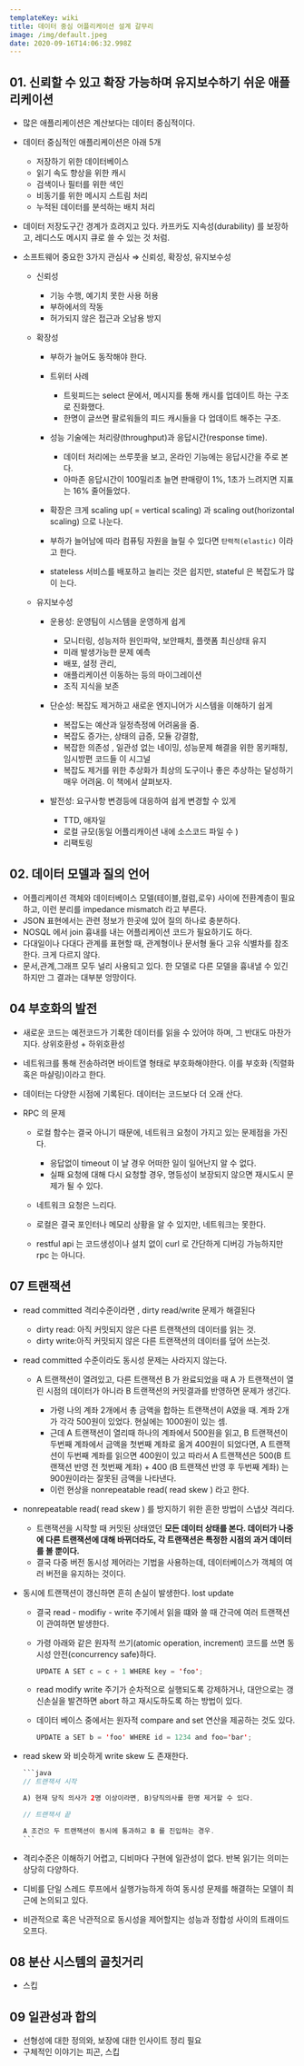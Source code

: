 ```yaml
---
templateKey: wiki
title: 데이터 중심 어플리케이션 설계 갈무리
image: /img/default.jpeg
date: 2020-09-16T14:06:32.998Z
---
```



## 01. 신뢰할 수 있고 확장 가능하며 유지보수하기 쉬운 애플리케이션

* 많은 애플리케이션은 계산보다는 데이터 중심적이다.
* 데이터 중심적인 애플리케이션은 아래 5개

  * 저장하기 위한 데이터베이스
  * 읽기 속도 향상을 위한 캐시
  * 검색이나 필터를 위한 색인
  * 비동기를 위한 메시지 스트림 처리
  * 누적된 데이터를 분석하는 배치 처리
* 데이터 저장도구간 경계가 흐려지고 있다. 카프카도 지속성(durability) 를 보장하고, 레디스도 메시지 큐로 쓸 수 있는 것 처럼.
* 소프트웨어 중요한 3가지 관심사 ⇒ 신뢰성, 확장성, 유지보수성

  * 신뢰성

    * 기능 수행, 예기치 못한 사용 허용
    * 부하에서의 작동
    * 허가되지 않은 접근과 오남용 방지
  * 확장성

    * 부하가 늘어도 동작해야 한다.
    * 트위터 사례

      * 트윗피드는 select 문에서, 메시지를 통해 캐시를 업데이트 하는 구조로 진화했다.
      * 한명이 글쓰면 팔로워들의 피드 캐시들을 다 업데이트 해주는 구조.
    * 성능 기술에는 처리량(throughput)과 응답시간(response time).

      * 데이터 처리에는 쓰루풋을 보고, 온라인 기능에는 응답시간을 주로 본다.
      * 아마존 응답시간이 100밀리초 늘면 판매량이 1%, 1초가 느려지면 지표는 16% 줄어들었다.
    * 확장은 크게 scaling up( = vertical scaling) 과 scaling out(horizontal scaling) 으로 나눈다.
    * 부하가 늘어남에 따라 컴퓨팅 자원을 늘릴 수 있다면 `탄력적(elastic)` 이라고 한다.
    * stateless 서비스를 배포하고 늘리는 것은 쉽지만, stateful 은 복잡도가 많이 는다.
  * 유지보수성

    * 운용성: 운영팀이 시스템을 운영하게 쉽게

      * 모니터링, 성능저하 원인파악, 보안패치, 플랫폼 최신상태 유지
      * 미래 발생가능한 문제 예측
      * 배포, 설정 관리,
      * 애플리케이션 이동하는 등의 마이그레이션
      * 조직 지식을 보존
    * 단순성: 복잡도 제거하고 새로운 엔지니어가 시스템을 이해하기 쉽게

      * 복잡도는 예산과 일정측정에 어려움을 줌.
      * 복잡도 증가는, 상태의 급증, 모듈 강결함,
      * 복잡한 의존성 , 일관성 없는 네이밍, 성능문제 해결을 위한 몽키패칭, 임시방편 코드들 이 시그널
      * 복잡도 제거를 위한 추상화가 최상의 도구이나 좋은 추상하는 달성하기 매우 어려움. 이 책에서 살펴보자.
    * 발전성: 요구사항 변경등에 대응하여 쉽게 변경할 수 있게

      * TTD, 애자일
      * 로컬 규모(동일 어플리캐이션 내에 소스코드 파일 수 )
      * 리팩토링

## 02. 데이터 모델과 질의 언어

* 어플리케이션 객체와 데이터베이스 모델(테이블,컬럼,로우) 사이에 전환계층이 필요하고, 이런 분리를 impedance mismatch 라고 부른다.
* JSON 표현에서는 관련 정보가 한곳에 있어 질의 하나로 충분하다.
* NOSQL 에서 join 흉내를 내는 어플리케이션 코드가 필요하기도 하다.
* 다대일이나 다대다 관계를 표현할 때, 관계형이나 문서형 둘다 고유 식별차를 참조한다. 크게 다르지 않다.
* 문서,관계,그래프 모두 널리 사용되고 있다. 한 모델로 다른 모델을 흉내낼 수 있긴 하지만 그 결과는 대부분 엉망이다.

## 04 부호화의 발전

* 새로운 코드는 예전코드가 기록한 데이터를 읽을 수 있어야 하며, 그 반대도 마찬가지다. 상위호환성 + 하위호환성
* 네트워크를 통해 전송하려면 바이트열 형태로 부호화해야한다. 이를 부호화 (직렬화 혹은 마샬링)이라고 한다.
* 데이터는 다양한 시점에 기록된다. 데이터는 코드보다 더 오래 산다.
* RPC 의 문제

  * 로컬 함수는 결국 아니기 때문에, 네트워크 요청이 가지고 있는 문제점을 가진다.

    * 응답없이 timeout 이 날 경우 어떠한 일이 일어난지 알 수 없다.
    * 실패 요청에 대해 다시 요청할 경우, 명등성이 보장되지 않으면 재시도시 문제가 될 수 있다.
  * 네트워크 요청은 느리다.
  * 로컬은 결국 포인터나 메모리 상황을 알 수 있지만, 네트워크는 못한다.
  * restful api 는 코드생성이나 설치 없이 curl 로 간단하게 디버깅 가능하지만 rpc 는 아니다.

## 07 트랜잭션

* read committed 격리수준이라면 , dirty read/write 문제가 해결된다

  * dirty read: 아직 커밋되지 않은 다른 트랜잭션의 데이터를 읽는 것.
  * dirty write:아직 커밋되지 않은 다른 트랜잭션의 데이터를 덮어 쓰는것.
* read committed 수준이라도 동시성 문제는 사라지지 않는다.

  * A 트랜잭션이 열려있고, 다른 트랜잭션 B 가 완료되었을 때 A 가 트랜잭션이 열린 시점의 데이터가 아니라 B 트랜잭션의 커밋결과를 반영하면 문제가 생긴다.

    * 가령 나의 계좌 2개에서 총 금액을 합하는 트랜잭션이 A였을 때. 계좌 2개가 각각 500원이 있었다. 현실에는 1000원이 있는 셈.
    * 근데 A 트랜잭션이 열리때 하나의 계좌에서 500원을 읽고, B 트랜잭션이 두번째 계좌에서 금액을 첫번째 계좌로 옮겨 400원이 되었다면, A 트랜잭션이 두번째 계좌를 읽으면 400원이 있고 따라서 A 트랜잭션은 500(B 트랜잭션 반영 전 첫번째 계좌) + 400 (B 트랜잭션 반영 후 두번째 계좌) 는 900원이라는 잘못된 금액을 나타낸다.
    * 이런 현상을 nonrepeatable read( read skew ) 라고 한다.
* nonrepeatable read( read skew ) 를 방지하기 위한 흔한 방법이 스냅샷 격리다.

  * 트랜잭션을 시작할 때 커밋된 상태였던 **모든 데이터 상태를 본다. 데이터가 나중에 다른 트랜잭션에 대해 바뀌더라도, 각 트랜잭션은 특정한 시점의 과거 데이터를 볼 뿐이다.**
  * 결국 다중 버전 동시성 제어라는 기법을 사용하는데, 데이터베이스가 객체의 여러 버전을 유지하는 것이다.
* 동시에 트랜잭션이 갱신하면 흔히 손실이 발생한다. lost update

  * 결국 read - modifiy - write 주기에서 읽을 떄와 쓸 때 간극에 여러 트랜잭션이 관여하면 발생한다.
  * 가령 아래와 같은 원자적 쓰기(atomic operation, increment) 코드를 쓰면 동시성 안전(concurrency safe)하다.

    ```java
    UPDATE A SET c = c + 1 WHERE key = 'foo';
    ```
  * read modify write 주기가 순차적으로 실행되도록 강제하거나, 대안으로는 갱신손실을 발견하면 abort 하고 재시도하도록 하는 방법이 있다.
  * 데이터 베이스 중에서는 원자적 compare and set 연산을 제공하는 것도 있다.

    ```java
    UPDATE a SET b = 'foo' WHERE id = 1234 and foo='bar';
    ```
* read skew 와 비슷하게 write skew 도 존재한다.

  ````java
  ```java
  // 트랜잭셔 시작

  A) 현재 당직 의사가 2명 이상이라면, B)당직의사를 한명 제거할 수 있다.

  // 트랜잭셔 끝

  A 조건으 두 트랜잭션이 동시에 통과하고 B 를 진입하는 경우.
  ```
  ````
* 격리수준은 이해하기 어렵고, 디비마다 구현에 일관성이 없다. 반복 읽기는 의미는 상당히 다양하다.
* 디비를 단일 스레드 루프에서 실행가능하게 하여 동시성 문제를 해결하는 모델이 최근에 논의되고 있다.
* 비관적으로 혹은 낙관적으로 동시성을 제어할지는 성능과 정합성 사이의 트래이드 오프다.

## 08 분산 시스템의 골칫거리

* 스킵

## 09 일관성과 합의

* 선형성에 대한 정의와, 보장에 대한 인사이트 정리 필요
* 구체적인 이야기는 피곤, 스킵